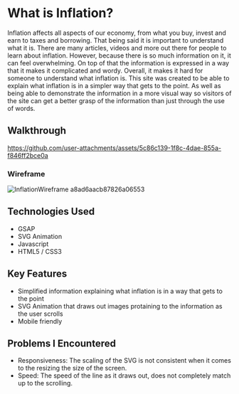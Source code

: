# What is Inflation?
Inflation affects all aspects of our economy, from what you buy, invest and earn to taxes and borrowing. That being said it is important to understand what it is. There are many articles, videos and more out there for people to learn about inflation. However, because there is so much information on it, it can feel overwhelming. On top of that the information is expressed in a way that it makes it complicated and wordy. Overall, it makes it hard for someone to understand what inflation is. This site was created to be able to explain what inflation is in a simpler way that gets to the point. As well as being able to demonstrate the information in a more visual way so visitors of the site can get a better grasp of the information than just through the use of words.
## Walkthrough
https://github.com/user-attachments/assets/5c86c139-1f8c-4dae-855a-f846ff2bce0a

### Wireframe
![InflationWireframe a8ad6aacb87826a06553](https://github.com/user-attachments/assets/e2dd46ea-7ed9-473c-a23d-ec492224b6ac)
## Technologies Used
+ GSAP
+ SVG Animation
+ Javascript
+ HTML5 / CSS3
## Key Features
+ Simplified information explaining what inflation is in a way that gets to the point
+ SVG Animation that draws out images protaining to the information as the user scrolls 
+ Mobile friendly
## Problems I Encountered
+ Responsiveness: The scaling of the SVG is not consistent when it comes to the resizing the size of the screen.
+ Speed: The speed of the line as it draws out, does not completely match up to the scrolling.
